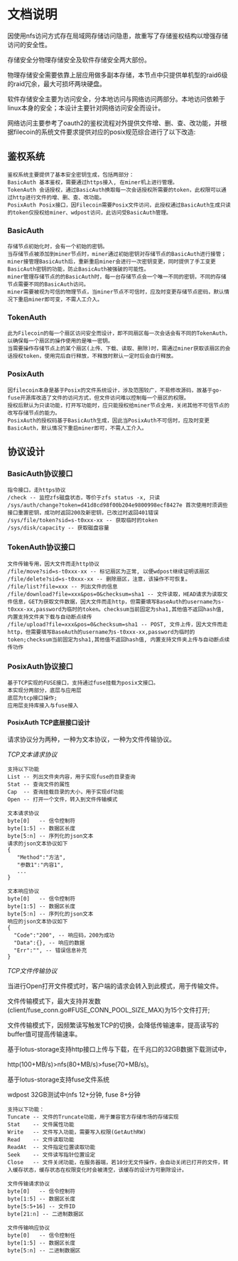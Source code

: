 # 文档说明

因使用nfs访问方式存在局域网存储访问隐患，故重写了存储鉴权结构以增强存储访问的安全性。

存储安全分物理存储安全及软件存储安全两大部份。

物理存储安全需要依靠上层应用做多副本存储，本节点中只提供单机型的raid6级的raid冗余，最大可损坏两块硬盘。

软件存储安全主要为访问安全，分本地访问与网络访问两部分。本地访问依赖于linux本身的安全；本设计主要针对网络访问安全而设计。

网络访问主要参考了oauth2的鉴权流程对外提供文件增、删、查、改功能，并根据filecoin的系统文件要求提供对应的posix规范综合进行了以下改造:

## 鉴权系统
```
鉴权系统主要提供了基本安全密钥生成，包括两部分：
BasicAuth 基本鉴权，需要通过https接入, 在miner机上进行管理。
TokenAuth 会话授权，通过BasicAuth换取每一次会话授权所需要的token，此权限可以通过http进行文件的增、删、查、改功能。 
PosixAuth Posix接口，因Filecoin需要Posix文件访问，此授权通过BasicAuth生成只读的token仅授权给miner、wdpost访问，此访问受BasicAuth管理。
```

### BasicAuth
```
存储节点初始化时，会有一个初始的密钥。
当存储节点被添加到miner节点时，miner通过初始密钥对存储节点的BasicAuth进行接管；
miner接管理BasicAuth后，重新重启miner会进行一次密钥变更，同时提供了手工变更BasicAuth密钥的功能，防止BasicAuth被强破的可能性。
miner管理存储节点的的BasicAuth时，每一台存储节点会一个唯一不同的密钥，不同的存储节点需要不同的BasicAuth访问。
miner需要被视为可信的物理节点，当miner节点不可信时，应及时变更存储节点密码，默认情况下重启miner即可变，不需人工介入。
```

### TokenAuth
```
此为Filecoin的每一个扇区访问安全而设计，即不同扇区每一次会话会有不同的TokenAuth，以确保每一个扇区的操作使用的是唯一密钥。
当需要操作存储节点上的某个扇区(上传、下载、读取、删除)时，需通过miner获取该扇区的会话授权token，使用完后自行释放，不释放时默认一定时后会自行释放。
```

### PosixAuth
```
因filecoin本身是基于Posix的文件系统设计，涉及范围较广，不易修改源码，故基于go-fuse开源库改造了文件的访问方式，但文件访问难以控制每一个扇区的权限。
授权后默认为只读功能，打开写功能时，应只能授权给miner节点全用，关闭其他不可信节点的改写存储节点的能力。
PosixAuth的授权码基于BasicAuth生成，因此当PosixAuth不可信时，应及时变更BasicAuth，默认情况下重启miner即可，不需人工介入。
```

## 协议设计

### BasicAuth协议接口
```
指令接口，走https协议
/check -- 监控zfs磁盘状态，等价于zfs status -x, 只读
/sys/auth/change?token=d41d8cd98f00b204e9800998ecf8427e 首次使用时须调些接口重置密钥，成功时返回200及新密钥，已改过时返回401错误
/sys/file/token?sid=s-t0xxx-xx -- 获取临时的token
/sys/disk/capacity -- 获取磁盘容量
```


### TokenAuth协议接口
```
文件传输专用，因大文件而走http协议
/file/move?sid=s-t0xxx-xx -- 标记扇区为正常, 以便wdpost继续证明该扇区
/file/delete?sid=s-t0xxx-xx -- 删除扇区，注意，该操作不可恢复。
/file/list?file=xxx -- 列出文件的信息
/file/download?file=xxx&pos=0&checksum=sha1 -- 文件读取，HEAD请求为读取文件信息，GET为获取文件数据，因大文件而走http，但需要填写BaseAuth的username为s-t0xxx-xx,password为临时的token。checksum当前固定为sha1,其他值不返回hash值, 内置支持文件夹下载与自动断点续传
/file/upload?file=xxx&pos=0&checksum=sha1 -- POST, 文件上传，因大文件而走http，但需要填写BaseAuth的username为s-t0xxx-xx,password为临时的token;checksum当前固定为sha1,其他值不返回hash值, 内置支持文件夹上传与自动断点续传功作
```

### PosixAuth协议接口
```
基于TCP实现的FUSE接口，支持通过fuse挂载为posix文接口。
本实现分两部分，底层与应用层
底层为tcp接口操作;
应用层支持库接入与fuse接入
```

#### PosixAuth TCP底层接口设计
请求协议分为两种，一种为文本协议，一种为文件传输协议。

*TCP文本请求协议* 
```
支持以下功能
List -- 列出文件夹内容，用于实现fuse的目录查询
Stat -- 查询文件的属性
Cap  -- 查询挂载目录的大小，用于实现df功能
Open -- 打开一个文件，转入到文件传输模式

文本请求协议
byte[0]   -- 信令控制符
byte[1:5] -- 数据区长度
byte[5:n] -- 序列化的json文本
请求的json文本协议如下
{
   "Method":"方法",
   "参数1":"内容1",
   ...
}

文本响应协议
byte[0]   -- 信令控制符
byte[1:5] -- 数据区长度
byte[5:n] -- 序列化的json文本
响应的json文本协议如下
{
  "Code":"200", -- 响应码，200为成功
  "Data":{}, -- 响应的数据
  "Err":"", -- 错误信息补充
}

```

*TCP文件传输协议*

当进行Open打开文件模式时，客户端的请求会转入到此模式，用于传输文件。

文件传输模式下，最大支持并发数(client/fuse_conn.go#FUSE_CONN_POOL_SIZE_MAX)为15个文件打开;

文件传输模式下，因频繁读写触发TCP的切换，会降低传输速率，提高读写的buffer值可提高传输速率。

基于lotus-storage支持http接口上传与下载，在千兆口的32GB数据下载测试中，

http(100+MB/s)>nfs(80+MB/s)>fuse(70+MB/s)。

基于lotus-storage支持fuse文件系统

wdpost 32GB测试中(nfs 12+分钟, fuse 8+分钟
```
支持以下功能：
Tuncate -- 文件的Truncate功能，用于兼容官方存储市场的存储实现
Stat    -- 文件属性功能
Write   -- 文件写入功能，需要写入权限(GetAuthRW)
Read    -- 文件读取功能
ReadAt  -- 文件指定位置读取功能
Seek    -- 文件读写指针位置设定
Close   -- 文件关闭功能，在服务器端，若10分无文件操作，会自动关闭已打开的文件，转入缓存状态，缓存状态在权限变化时会被清空，该缓存的设计为可删除设计。

文件传输请求协议
byte[0]   -- 信令控制符
byte[1:5] -- 数据区长度
byte[5:5+16] -- 文件ID
byte[21:n] -- 二进制数据区

文件传输响应协议
byte[0]   -- 信令控制任
byte[1:5] -- 数据区长度
byte[5:n] -- 二进制数据区
```
